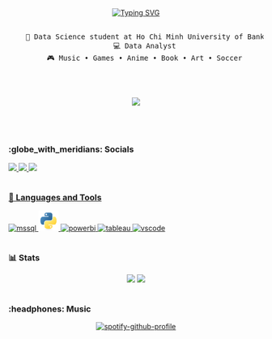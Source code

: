<div align="center"> 
<a href="https://git.io/typing-svg"><img src="https://readme-typing-svg.demolab.com?font=Fira+Code&pause=1000&color=1BF7CA&center=true&vCenter=true&width=300&lines=Hi%2C+I'm+Hoan+Vu" alt="Typing SVG" /></a>
<br><br>
    <pre>
    💼 Data Science student at Ho Chi Minh University of Banking
    💻 Data Analyst
    🎮 Music • Games • Anime • Book • Art • Soccer
    </pre>
<br><br>
<img src="https://count.getloli.com/@monster?name=monster&theme=booru-vp&padding=10&offset=0&scale=1&pixelated=1&darkmode=auto&num=1234567890">
<br><br><br>
  
#

<h3 align="left">:globe_with_meridians: Socials</h3>
<div align="left"> 
  <a href="mailto:lenhathoanvu@gmail.com" target="_blank">
    <img src="https://img.shields.io/badge/Gmail-333333?style=for-the-badge&logo=gmail&logoColor=red" />
  </a>
  <a href="https://www.linkedin.com/in/lenhathoanvu/" target="_blank">
    <img src="https://img.shields.io/badge/LinkedIn-0077B5?style=for-the-badge&logo=linkedin&logoColor=white" target="_blank" />
  </a>
  <a href= "https://lenhathoanvu.github.io/" target="_blank">
     <img src="https://img.shields.io/badge/Portfolio-FF5722?style=for-the-badge&logo=todoist&logoColor=white" target="_blank" /> 
</div>

#

<h3 align="left">🧰 Languages and Tools</h3>
<p align="left">
  <a href="https://www.microsoft.com/en-us/sql-server" target="_blank" rel="noreferrer">
    <img src="https://www.svgrepo.com/show/331760/sql-database-generic.svg" alt="mssql" width="40" height="40"/>
  </a>
  <a href="https://www.python.org" target="_blank" rel="noreferrer">
    <img src="https://raw.githubusercontent.com/devicons/devicon/master/icons/python/python-original.svg" alt="python" width="40" height="40"/>
  </a>
  <a href="https://powerbi.microsoft.com/" target="_blank" rel="noreferrer">
    <img src="https://upload.wikimedia.org/wikipedia/commons/c/cf/New_Power_BI_Logo.svg" alt="powerbi" width="40" height="40"/>
  </a>
  <a href="https://www.tableau.com/" target="_blank" rel="noreferrer">
    <img src="https://cdn.worldvectorlogo.com/logos/tableau-software.svg" alt="tableau" width="40" height="40"/>
  </a>
      <a href="https://www.tableau.com/" target="_blank" rel="noreferrer">
    <img src="https://cdn.worldvectorlogo.com/logos/visual-studio-code-1.svg" alt ="vscode" width="40" height="40"/>
  </a>
</p>

#

<h3 align="left">📊 Stats</h3>

![](https://github-readme-stats.vercel.app/api?username=lenhathoanvu&show_icons=true&theme=tokyonight)
![](https://github-readme-stats.vercel.app/api/top-langs/?username=lenhathoanvu&theme=tokyonight&hide_border=false&include_all_commits=false&count_private=false&layout=compact)
# 

<h3 align="left">:headphones: Music</h3>

[![spotify-github-profile](https://spotify-github-profile.kittinanx.com/api/view?uid=31eqsnpucdy7xksqkj6cfvbgiz4e&cover_image=true&theme=novatorem&show_offline=true&background_color=121212&interchange=false&bar_color=38c133&bar_color_cover=false)](https://github.com/kittinan/spotify-github-profile)
